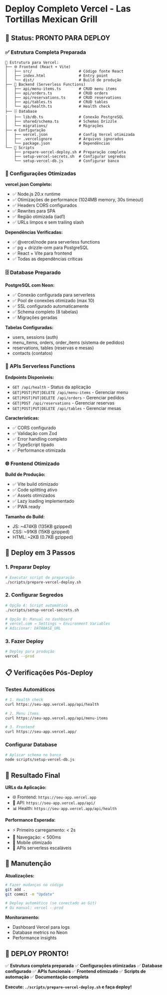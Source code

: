 # Deploy Completo Vercel - Las Tortillas Mexican Grill

## 🎯 Status: PRONTO PARA DEPLOY

### ✅ Estrutura Completa Preparada

```
📁 Estrutura para Vercel:
├── 🌐 Frontend (React + Vite)
│   ├── src/                     # Código fonte React
│   ├── index.html               # Entry point
│   └── dist/                    # Build de produção
├── 🔧 Backend (Serverless Functions)
│   ├── api/menu-items.ts        # CRUD menu items
│   ├── api/orders.ts            # CRUD orders
│   ├── api/reservations.ts      # CRUD reservations
│   ├── api/tables.ts            # CRUD tables
│   └── api/health.ts            # Health check
├── 🗄️ Database
│   ├── lib/db.ts                # Conexão PostgreSQL
│   ├── shared/schema.ts         # Schemas Drizzle
│   └── migrations/              # Migrações
├── ⚙️ Configuração
│   ├── vercel.json              # Config Vercel otimizada
│   ├── .vercelignore            # Arquivos ignorados
│   └── package.json             # Dependências
└── 📜 Scripts
    ├── prepare-vercel-deploy.sh # Preparação completa
    ├── setup-vercel-secrets.sh  # Configurar segredos
    └── setup-vercel-db.js       # Configurar banco
```

### 🔧 Configurações Otimizadas

**vercel.json Completo:**
- ✅ Node.js 20.x runtime
- ✅ Otimizações de performance (1024MB memory, 30s timeout)
- ✅ Headers CORS configurados
- ✅ Rewrites para SPA
- ✅ Região otimizada (iad1)
- ✅ URLs limpos e sem trailing slash

**Dependências Verificadas:**
- ✅ @vercel/node para serverless functions
- ✅ pg + drizzle-orm para PostgreSQL
- ✅ React + Vite para frontend
- ✅ Todas as dependências críticas

### 🗄️ Database Preparado

**PostgreSQL com Neon:**
- ✅ Conexão configurada para serverless
- ✅ Pool de conexões otimizado (max 10)
- ✅ SSL configurado automaticamente
- ✅ Schema completo (8 tabelas)
- ✅ Migrações geradas

**Tabelas Configuradas:**
- users, sessions (auth)
- menu_items, orders, order_items (sistema de pedidos)
- reservations, tables (reservas e mesas)
- contacts (contatos)

### 🚀 APIs Serverless Functions

**Endpoints Disponíveis:**
- `GET /api/health` - Status da aplicação
- `GET|POST|PUT|DELETE /api/menu-items` - Gerenciar menu
- `GET|POST|PUT|DELETE /api/orders` - Gerenciar pedidos
- `GET|POST /api/reservations` - Gerenciar reservas
- `GET|POST|PUT|DELETE /api/tables` - Gerenciar mesas

**Características:**
- ✅ CORS configurado
- ✅ Validação com Zod
- ✅ Error handling completo
- ✅ TypeScript tipado
- ✅ Performance otimizada

### 🌐 Frontend Otimizado

**Build de Produção:**
- ✅ Vite build otimizado
- ✅ Code splitting ativo
- ✅ Assets otimizados
- ✅ Lazy loading implementado
- ✅ PWA ready

**Tamanho do Build:**
- JS: ~474KB (135KB gzipped)
- CSS: ~91KB (15KB gzipped)
- HTML: ~2KB (0.7KB gzipped)

## 🚀 Deploy em 3 Passos

### 1. Preparar Deploy
```bash
# Executar script de preparação
./scripts/prepare-vercel-deploy.sh
```

### 2. Configurar Segredos
```bash
# Opção A: Script automático
./scripts/setup-vercel-secrets.sh

# Opção B: Manual no dashboard
# vercel.com → Settings → Environment Variables
# Adicionar: DATABASE_URL
```

### 3. Fazer Deploy
```bash
# Deploy para produção
vercel --prod
```

## 📋 Verificações Pós-Deploy

### Testes Automáticos
```bash
# 1. Health check
curl https://seu-app.vercel.app/api/health

# 2. Menu items
curl https://seu-app.vercel.app/api/menu-items

# 3. Frontend
curl https://seu-app.vercel.app/
```

### Configurar Database
```bash
# Aplicar schema no banco
node scripts/setup-vercel-db.js
```

## 🎯 Resultado Final

**URLs da Aplicação:**
- 🌐 Frontend: `https://seu-app.vercel.app`
- 🔧 API: `https://seu-app.vercel.app/api/`
- 📊 Health: `https://seu-app.vercel.app/api/health`

**Performance Esperada:**
- ⚡ Primeiro carregamento: < 2s
- 🚀 Navegação: < 500ms
- 📱 Mobile otimizado
- 🔄 APIs serverless escaláveis

## 🔧 Manutenção

**Atualizações:**
```bash
# Fazer mudanças no código
git add .
git commit -m "Update"

# Deploy automático (se conectado ao Git)
# Ou manual: vercel --prod
```

**Monitoramento:**
- Dashboard Vercel para logs
- Database metrics no Neon
- Performance insights

## 🎉 DEPLOY PRONTO!

✅ **Estrutura completa preparada**
✅ **Configurações otimizadas**
✅ **Database configurado**
✅ **APIs funcionais**
✅ **Frontend otimizado**
✅ **Scripts de automação**
✅ **Documentação completa**

**Execute: `./scripts/prepare-vercel-deploy.sh` e faça deploy!**